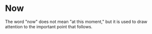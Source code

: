
# Now
The word "now" does not mean "at this moment," but it is used to draw attention to the important point that follows.